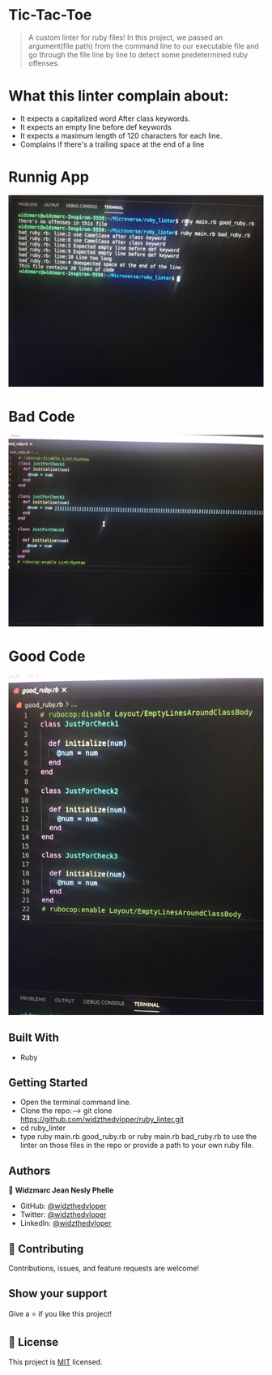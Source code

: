  # Tic-Tac-Toe


> A custom linter for ruby files! In this project, we passed an argument(file path) from the command line to our executable file and go through the file line by line to detect some predetermined ruby offenses.

# What this linter complain about:
- It expects a capitalized word After class keywords. 
- It expects an empty line before def keywords
- It expects a maximum length of 120 characters for each line.
- Complains if there's a trailing space at the end of a line

# Runnig App
![](assets/running_code.jpeg)

# Bad Code
![](assets/bad_code.jpeg)

# Good Code
![](assets/good_code.jpeg)

## Built With

- Ruby


## Getting Started

- Open the terminal command line.
- Clone the repo:--> git clone https://github.com/widzthedvloper/ruby_linter.git
- cd ruby_linter
- type ruby main.rb good_ruby.rb or ruby main.rb bad_ruby.rb to use the linter on those files in the repo or provide a path to your own ruby file.

## Authors

👤 **Widzmarc Jean Nesly Phelle**

- GitHub: [@widzthedvloper](https://github.com/widzthedvloper)
- Twitter: [@widzthedvloper](https://twitter.com/widzthedvloper)
- LinkedIn: [@widzthedvloper](https://www.linkedin.com/in/widzmarc-jean-nesly-phelle-252a26129/)

## 🤝 Contributing

Contributions, issues, and feature requests are welcome!

## Show your support

Give a ⭐️ if you like this project!


## 📝 License

This project is [MIT](/LICENSE) licensed.